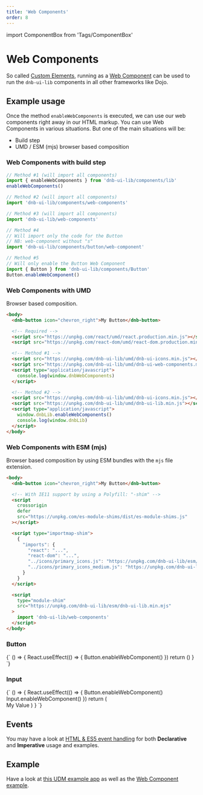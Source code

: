 ```yaml
---
title: 'Web Components'
order: 8
---
```


import ComponentBox from 'Tags/ComponentBox'

# Web Components

So called [Custom Elements](https://www.w3.org/TR/custom-elements/), running as a [Web Component](https://github.com/w3c/webcomponents/) can be used to run the `dnb-ui-lib` components in all other frameworks like Dojo.

## Example usage

Once the method `enableWebComponents` is executed, we can use our web components right away in our HTML markup.
You can use Web Components in various situations. But one of the main situations will be:

- Build step
- UMD / ESM (mjs) browser based composition

### Web Components with build step

```jsx
// Method #1 (will import all components)
import { enableWebComponents } from 'dnb-ui-lib/components/lib'
enableWebComponents()

// Method #2 (will import all components)
import 'dnb-ui-lib/components/web-components'

// Method #3 (will import all components)
import 'dnb-ui-lib/web-components'

// Method #4
// Will import only the code for the Button
// NB: web-component without "s"
import 'dnb-ui-lib/components/button/web-component'

// Method #5
// Will only enable the Button Web Component
import { Button } from 'dnb-ui-lib/components/Button'
Button.enableWebComponent()
```

### Web Components with UMD

Browser based composition.

```html
<body>
  <dnb-button icon="chevron_right">My Button</dnb-button>

  <!-- Required -->
  <script src="https://unpkg.com/react/umd/react.production.min.js"></script>
  <script src="https://unpkg.com/react-dom/umd/react-dom.production.min.js"></script>

  <!-- Method #1 -->
  <script src="https://unpkg.com/dnb-ui-lib/umd/dnb-ui-icons.min.js"></script>
  <script src="https://unpkg.com/dnb-ui-lib/umd/dnb-ui-web-components.min.js"></script>
  <script type="application/javascript">
    console.log(window.dnbWebComponents)
  </script>

  <!-- Method #2 -->
  <script src="https://unpkg.com/dnb-ui-lib/umd/dnb-ui-icons.min.js"></script>
  <script src="https://unpkg.com/dnb-ui-lib/umd/dnb-ui-lib.min.js"></script>
  <script type="application/javascript">
    window.dnbLib.enableWebComponents()
    console.log(window.dnbLib)
  </script>
</body>
```

### Web Components with ESM (mjs)

Browser based composition by using ESM bundles with the `mjs` file extension.

```html
<body>
  <dnb-button icon="chevron_right">My Button</dnb-button>

  <!-- With IE11 support by using a Polyfill: "-shim" -->
  <script
    crossorigin
    defer
    src="https://unpkg.com/es-module-shims/dist/es-module-shims.js"
  ></script>

  <script type="importmap-shim">
    {
      "imports": {
        "react": "...",
        "react-dom": "...",
        "../icons/primary_icons.js": "https://unpkg.com/dnb-ui-lib/esm/dnb-ui-icons.min.mjs",
        "../icons/primary_icons_medium.js": "https://unpkg.com/dnb-ui-lib/esm/dnb-ui-icons.min.mjs"
      }
    }
  </script>

  <script
    type="module-shim"
    src="https://unpkg.com/dnb-ui-lib/esm/dnb-ui-lib.min.mjs"
  >
    import 'dnb-ui-lib/web-components'
  </script>
</body>
```

### Button

<ComponentBox noFragments={false}>
{`
() => {
  React.useEffect(() => {
    Button.enableWebComponent()
  })
  return (<dnb-button icon="chevron_right" text="Custom Element" />)
}
`}
</ComponentBox>

### Input

<ComponentBox noFragments={false}>
{`
() => {
  React.useEffect(() => {
    Button.enableWebComponent()
    Input.enableWebComponent()
  })
  return (
    <form>
      <dnb-input label="Label for this Input" placeholder="My Placeholder" right="small">My Value</dnb-input>
      <dnb-button type="submit" text="Submit" />
    </form>
  )
}
`}
</ComponentBox>

## Events

You may have a look at [HTML & ES5 event handling](/uilib/usage/customisation/event-handling#html--es5) for both **Declarative** and **Imperative** usage and examples.

## Example

Have a look at [this UDM example app](https://github.com/dnbexperience/eufemia-examples/tree/master/packages/example-html) as well as the [Web Component example](https://github.com/dnbexperience/eufemia-examples/tree/master/packages/example-web-components).
